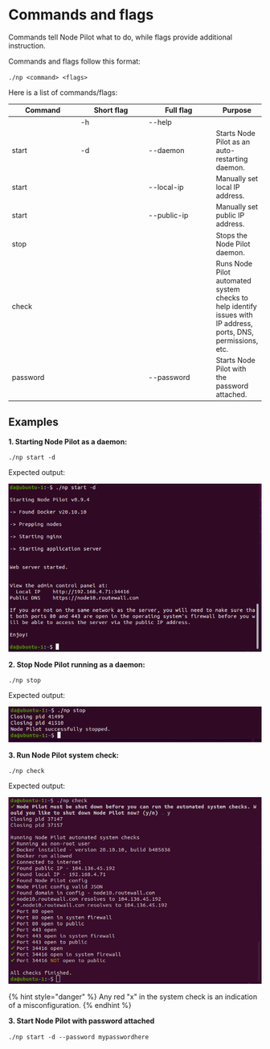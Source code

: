 # Commands and flags

Commands tell Node Pilot what to do, while flags provide additional instruction.

Commands and flags follow this format:&#x20;

`./np <command> <flags>`&#x20;

Here is a list of commands/flags:

<table><thead><tr><th width="150">Command</th><th width="165">Short flag</th><th width="150">Full flag</th><th>Purpose</th></tr></thead><tbody><tr><td></td><td>-h</td><td>--help</td><td></td></tr><tr><td>start</td><td>-d</td><td>--daemon</td><td>Starts Node Pilot as an auto-restarting daemon.</td></tr><tr><td>start</td><td></td><td>--local-ip</td><td>Manually set local IP address.</td></tr><tr><td>start</td><td></td><td>--public-ip</td><td>Manually set public IP address.</td></tr><tr><td>stop</td><td></td><td></td><td>Stops the Node Pilot daemon.</td></tr><tr><td>check</td><td></td><td></td><td>Runs Node Pilot automated system checks to help identify issues with IP address, ports, DNS, permissions, etc.<br></td></tr><tr><td>password</td><td></td><td>--password</td><td>Starts Node Pilot with the password attached.</td></tr></tbody></table>

## Examples

**1. Starting Node Pilot as a daemon:**

```
./np start -d
```

Expected output:

![](<../../.gitbook/assets/image (66).png>)

**2. Stop Node Pilot running as a daemon:**

```
./np stop
```

Expected output:

![](<../../.gitbook/assets/image (2).png>)

**3. Run Node Pilot system check:**

```
./np check
```

Expected output:

![](<../../.gitbook/assets/image (23).png>)



{% hint style="danger" %}
Any red "x" in the system check is an indication of a misconfiguration.
{% endhint %}

**3. Start Node Pilot with password attached**

`./np start -d --password mypasswordhere`
